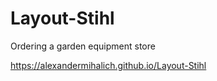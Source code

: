 # Layout-Stihl

Ordering a garden equipment store

https://alexandermihalich.github.io/Layout-Stihl
